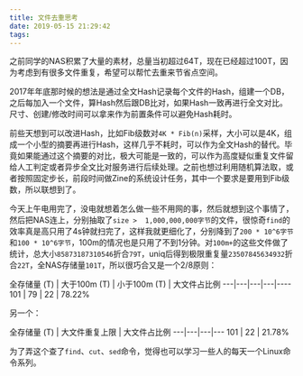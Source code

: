 ```yaml
---
title: 文件去重思考
date: 2019-05-15 21:29:42
tags:
---
```


之前同学的NAS积累了大量的素材，总量当初超过64T，现在已经超过100T，因为考虑到有很多文件重复，希望可以帮忙去重来节省点空间。

2017年年底那时候的想法是通过全文Hash记录每个文件的Hash，组建一个DB，之后每加入一个文件，算Hash然后跟DB比对，如果Hash一致再进行全文对比。尺寸、创建/修改时间可以拿来作为前置条件可以避免Hash耗时。

前些天想到可以改进Hash，比如Fib级数对`4K * Fib(n)`采样，大小可以是4K，组成一个小型的摘要再进行Hash，这样几乎不耗时，可以作为全文Hash的替代。毕竟如果能通过这个摘要的对比，极大可能是一致的，可以作为高度疑似重复文件留给人工判定或者异步全文比对服务进行后续处理。之前也想过利用随机算法取，或者按照固定步长，前段时间做Zine的系统设计任务，其中一个要求是要用到Fib级数，所以联想到了。

今天上午电用完了，没电就想着怎么做一些不用网的事，然后就想到这个事情了，然后把NAS连上，分别抽取了`size >  1,000,000,000字节`的文件，很惊奇`find`的效率真是高只用了4s钟就扫完了，这样我就更细化了，分别降到了`200 * 10^6字节`和`100 * 10^6字节`，100m的情况也是只用了不到1分钟。对`100m+`的这些文件做了统计，总大小`85873187310546`折合`79T`，uniq后得到极限重复量`23507845634932`折合`22T`，全NAS存储量`101T`，所以很巧合又是一个2/8原则：

全存储量 (T) | 大于100m (T) | 小于100m (T) | 大文件占比例 
---|---|---|---|----
101 | 79 | 22 | 78.22%

另一个：

全存储量 (T) | 大文件重复上限 | 大文件占比例 
---|---|---|---
101 | 22 | 21.78%

为了弄这个查了`find`、`cut`、`sed`命令，觉得也可以学习一些人的每天一个Linux命令系列。
